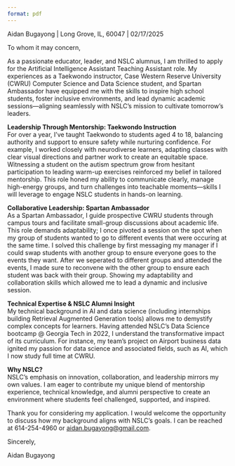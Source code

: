```yaml
---
format: pdf
---
```

Aidan Bugayong      |    Long Grove, IL, 60047   |     02/17/2025

To whom it may concern,

As a passionate educator, leader, and NSLC alumnus, I am thrilled to apply for the Artificial Intelligence Assistant Teaching Assistant role. My experiences as a Taekwondo instructor, Case Western Reserve University (CWRU) Computer Science and Data Science student, and Spartan Ambassador have equipped me with the skills to inspire high school students, foster inclusive environments, and lead dynamic academic sessions—aligning seamlessly with NSLC’s mission to cultivate tomorrow’s leaders.  

**Leadership Through Mentorship: Taekwondo Instruction**  
For over a year, I’ve taught Taekwondo to students aged 4 to 18, balancing authority and support to ensure safety while nurturing confidence. For example, I worked closely with neurodiverse learners, adapting classes with clear visual directions and partner work to create an equitable space. Witnessing a student on the autism spectrum grow from hesitant participation to leading warm-up exercises reinforced my belief in tailored mentorship. This role honed my ability to communicate clearly, manage high-energy groups, and turn challenges into teachable moments—skills I will leverage to engage NSLC students in hands-on learning.  

**Collaborative Leadership: Spartan Ambassador**  
As a Spartan Ambassador, I guide prospective CWRU students through campus tours and facilitate small-group discussions about academic life. This role demands adaptability; I once pivoted a session on the spot when my group of students wanted to go to different events that were occuring at the same time. I solved this challenge by first messaging my manager if I could swap students with another group to ensure everyone goes to the events they want. After we seperated to different groups and attended the events, I made sure to reconvene with the other group to ensure each student was back with their group. Showing my adaptability and collaboration skills which allowed me to lead a dynamic and inclusive session.

**Technical Expertise & NSLC Alumni Insight**  
My technical background in AI and data science (including internships building Retrieval Augmented Generation tools) allows me to demystify complex concepts for learners. Having attended NSLC’s Data Science bootcamp @ Georgia Tech in 2022, I understand the transformative impact of its curriculum. For instance, my team’s project on Airport business data ignited my passion for data science and associated fields, such as AI, which I now study full time at CWRU.  

**Why NSLC?**  
NSLC’s emphasis on innovation, collaboration, and leadership mirrors my own values. I am eager to contribute my unique blend of mentorship experience, technical knowledge, and alumni perspective to create an environment where students feel challenged, supported, and inspired.  

Thank you for considering my application. I would welcome the opportunity to discuss how my background aligns with NSLC’s goals. I can be reached at 614-254-4960 or aidan.bugayong@gmail.com.

Sincerely,  

Aidan Bugayong